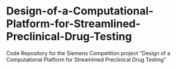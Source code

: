 # Design-of-a-Computational-Platform-for-Streamlined-Preclinical-Drug-Testing
Code Repository for the Siemens Competition project "Design of a Computational Platform for Streamlined Preclinical Drug Testing"
